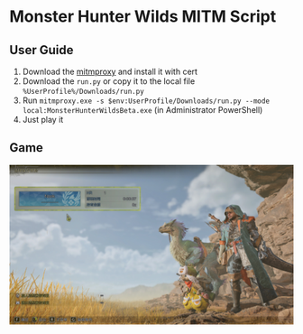 # Monster Hunter Wilds MITM Script
## User Guide
1. Download the [mitmproxy](https://mitmproxy.org/) and install it with cert
2. Download the `run.py` or copy it to the local file `%UserProfile%/Downloads/run.py`
3. Run `mitmproxy.exe -s $env:UserProfile/Downloads/run.py --mode local:MonsterHunterWildsBeta.exe` (in Administrator PowerShell)
4. Just play it

## Game
![nook](./nook.jpg)
